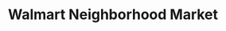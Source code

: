 ---
title: "Walmart Neighborhood Market"
url: /mobile/walmart-neighborhood-market-airport-boulevard/
shop: supermarket
---